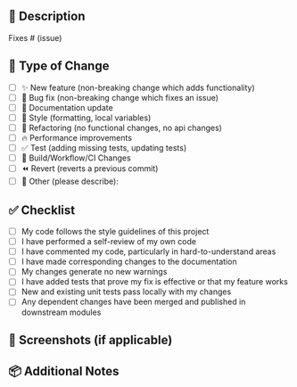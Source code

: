 ## 📝 Description

<!-- Please include a summary of the change and which issue is fixed. -->

Fixes # (issue)

## 🧪 Type of Change

- [ ] ✨ New feature (non-breaking change which adds functionality)
- [ ] 🐛 Bug fix (non-breaking change which fixes an issue)
- [ ] 📝 Documentation update
- [ ] 🎨 Style (formatting, local variables)
- [ ] 🔧 Refactoring (no functional changes, no api changes)
- [ ] 🔥 Performance improvements
- [ ] ✅ Test (adding missing tests, updating tests)
- [ ] 🔧 Build/Workflow/CI Changes
- [ ] ⏪ Revert (reverts a previous commit)
- [ ] 🚀 Other (please describe):

## ✅ Checklist

- [ ] My code follows the style guidelines of this project
- [ ] I have performed a self-review of my own code
- [ ] I have commented my code, particularly in hard-to-understand areas
- [ ] I have made corresponding changes to the documentation
- [ ] My changes generate no new warnings
- [ ] I have added tests that prove my fix is effective or that my feature works
- [ ] New and existing unit tests pass locally with my changes
- [ ] Any dependent changes have been merged and published in downstream modules

## 📸 Screenshots (if applicable)

## 📦 Additional Notes

<!-- Any additional information that would help the reviewer understand your changes better. -->
